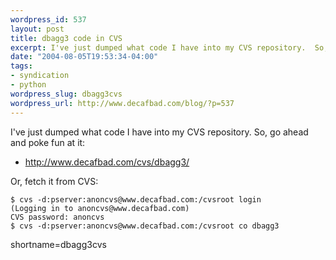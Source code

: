 ```yaml
--- 
wordpress_id: 537
layout: post
title: dbagg3 code in CVS
excerpt: I've just dumped what code I have into my CVS repository.  So, go ahead and poke fun at it.
date: "2004-08-05T19:53:34-04:00"
tags: 
- syndication
- python
wordpress_slug: dbagg3cvs
wordpress_url: http://www.decafbad.com/blog/?p=537
---
```

I've just dumped what code I have into my CVS repository.  So, go ahead and poke fun at it:

   * <http://www.decafbad.com/cvs/dbagg3/>

Or, fetch it from CVS:

    $ cvs -d:pserver:anoncvs@www.decafbad.com:/cvsroot login
    (Logging in to anoncvs@www.decafbad.com)
    CVS password: anoncvs
    $ cvs -d:pserver:anoncvs@www.decafbad.com:/cvsroot co dbagg3
<!--more-->
shortname=dbagg3cvs
